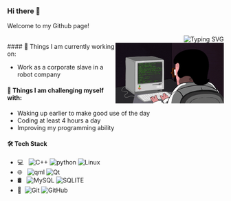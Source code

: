 ### Hi there 👋
Welcome to my Github page! 
 <!-- dynamic typing effect 动态打字效果 -->
  <div align="right">
    <!--a href="https://blog.sunguoqi.com/"-->
      <img src="https://readme-typing-svg.demolab.com?font=Fira+Code&pause=1000&width=435&lines=Have a nice day!&center=true&size=27" alt="Typing SVG" />
    <!--/a-->
  </div>
  <!-- knock code pictures 敲代码的图片 -->
  <img align="right" alt="img" src="https://github.com/once233/once233/blob/main/img/coding.gif" width="50%" height="auto"/>
#### 🌱 Things I am currently working on: 

- Work as a corporate slave in a robot company


#### :muscle: Things I am challenging myself with:
- Waking up earlier to make good use of the day
- Coding at least 4 hours a day
- Improving my programming ability

#### 🛠 Tech Stack

- 💻 &#160; ![C++](https://img.shields.io/badge/-C++-333333?style=flat&logo=c++&logoColor=007396)
![python](https://img.shields.io/badge/-python-00a0ff?style=flat&logo=python&logoColor=007396)
![Linux](https://img.shields.io/badge/-Linux-333333?style=flat&logo=Linux&logoColor=FCC624)
- 🌐 &#160; ![qml](https://img.shields.io/badge/-QML-00ff00?style=flat&logo=qml)
![Qt](https://img.shields.io/badge/-Qt-333333?style=flat&logo=qt)
- 🛢 &#160; ![MySQL](https://img.shields.io/badge/-MySQL-333333?style=flat&logo=mysql)
![SQLITE](https://img.shields.io/badge/-SQLite-333333?style=flat&logo=sqlite)
- 🔧 &#160;![Git](https://img.shields.io/badge/-Git-333333?style=flat&logo=git)
![GitHub](https://img.shields.io/badge/-GitHub-333333?style=flat&logo=github)

